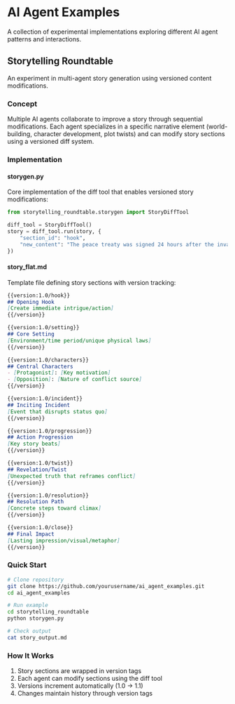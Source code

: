 # AI Agent Examples
A collection of experimental implementations exploring different AI agent patterns and interactions.

## Storytelling Roundtable
An experiment in multi-agent story generation using versioned content modifications.

### Concept
Multiple AI agents collaborate to improve a story through sequential modifications. Each agent specializes in a specific narrative element (world-building, character development, plot twists) and can modify story sections using a versioned diff system.

### Implementation

#### storygen.py
Core implementation of the diff tool that enables versioned story modifications:
```python
from storytelling_roundtable.storygen import StoryDiffTool

diff_tool = StoryDiffTool()
story = diff_tool.run(story, {
    "section_id": "hook",
    "new_content": "The peace treaty was signed 24 hours after the invasion began"
})
```

#### story_flat.md
Template file defining story sections with version tracking:
```markdown
{{version:1.0/hook}}
## Opening Hook
[Create immediate intrigue/action]
{{/version}}

{{version:1.0/setting}}
## Core Setting
[Environment/time period/unique physical laws]
{{/version}}

{{version:1.0/characters}}
## Central Characters
- [Protagonist]: [Key motivation]
- [Opposition]: [Nature of conflict source]
{{/version}}

{{version:1.0/incident}}
## Inciting Incident
[Event that disrupts status quo]
{{/version}}

{{version:1.0/progression}}
## Action Progression
[Key story beats]
{{/version}}

{{version:1.0/twist}}
## Revelation/Twist
[Unexpected truth that reframes conflict]
{{/version}}

{{version:1.0/resolution}}
## Resolution Path
[Concrete steps toward climax]
{{/version}}

{{version:1.0/close}}
## Final Impact
[Lasting impression/visual/metaphor]
{{/version}}
```

### Quick Start
```bash
# Clone repository
git clone https://github.com/yourusername/ai_agent_examples.git
cd ai_agent_examples

# Run example
cd storytelling_roundtable
python storygen.py

# Check output
cat story_output.md
```

### How It Works
1. Story sections are wrapped in version tags
2. Each agent can modify sections using the diff tool
3. Versions increment automatically (1.0 → 1.1)
4. Changes maintain history through version tags

